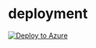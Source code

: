 # deployment

[![Deploy to Azure](https://azuredeploy.net/deploybutton.svg)](https://deploy.azure.com/?repository=https://github.com/farrukh-kaispe/testDemo/azuredeploy.json)